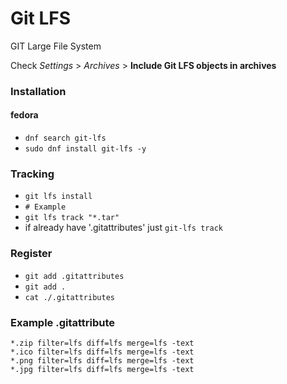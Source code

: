 # Git LFS

GIT Large File System

Check *Settings* > *Archives* > **Include Git LFS objects in archives** 

### Installation

#### fedora

- `dnf search git-lfs`
- `sudo dnf install git-lfs -y`

### Tracking

- `git lfs install`
- `# Example`
- `git lfs track "*.tar"`
- if already have '.gitattributes' just `git-lfs track`

### Register

- `git add .gitattributes`
- `git add .`
- `cat ./.gitattributes`

### Example .gitattribute

```
*.zip filter=lfs diff=lfs merge=lfs -text
*.ico filter=lfs diff=lfs merge=lfs -text
*.png filter=lfs diff=lfs merge=lfs -text
*.jpg filter=lfs diff=lfs merge=lfs -text
```
